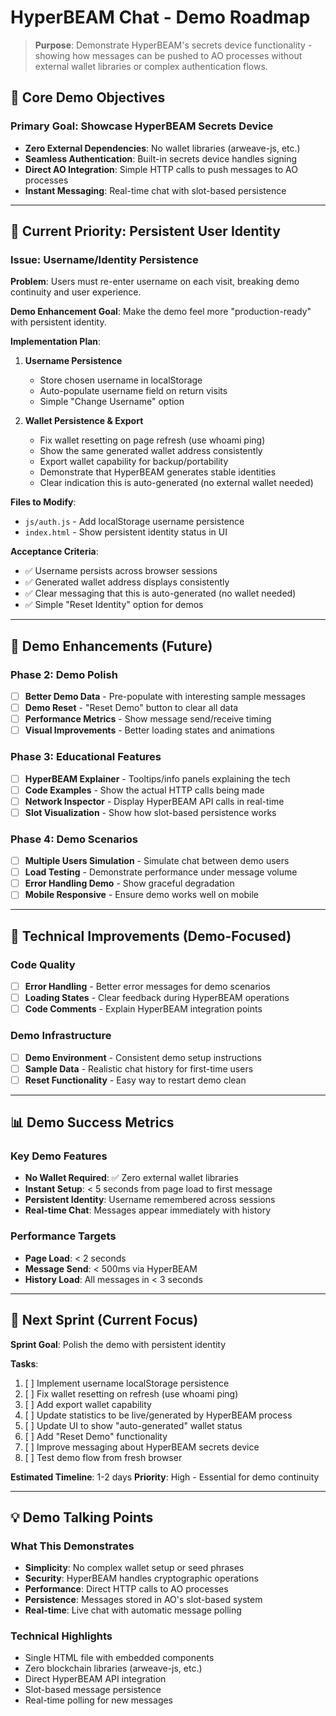 # HyperBEAM Chat - Demo Roadmap

> **Purpose**: Demonstrate HyperBEAM's secrets device functionality - showing how messages can be pushed to AO processes without external wallet libraries or complex authentication flows.

## 🎯 Core Demo Objectives

### Primary Goal: Showcase HyperBEAM Secrets Device
- **Zero External Dependencies**: No wallet libraries (arweave-js, etc.)
- **Seamless Authentication**: Built-in secrets device handles signing
- **Direct AO Integration**: Simple HTTP calls to push messages to AO processes
- **Instant Messaging**: Real-time chat with slot-based persistence

---

## 🚀 Current Priority: Persistent User Identity

### Issue: Username/Identity Persistence
**Problem**: Users must re-enter username on each visit, breaking demo continuity and user experience.

**Demo Enhancement Goal**: Make the demo feel more "production-ready" with persistent identity.

**Implementation Plan**:
1. **Username Persistence**
   - Store chosen username in localStorage
   - Auto-populate username field on return visits
   - Simple "Change Username" option

2. **Wallet Persistence & Export**
   - Fix wallet resetting on page refresh (use whoami ping)
   - Show the same generated wallet address consistently
   - Export wallet capability for backup/portability
   - Demonstrate that HyperBEAM generates stable identities
   - Clear indication this is auto-generated (no external wallet needed)

**Files to Modify**:
- `js/auth.js` - Add localStorage username persistence
- `index.html` - Show persistent identity status in UI

**Acceptance Criteria**:
- ✅ Username persists across browser sessions
- ✅ Generated wallet address displays consistently
- ✅ Clear messaging that this is auto-generated (no wallet needed)
- ✅ Simple "Reset Identity" option for demos

---

## 🎯 Demo Enhancements (Future)

### Phase 2: Demo Polish
- [ ] **Better Demo Data** - Pre-populate with interesting sample messages
- [ ] **Demo Reset** - "Reset Demo" button to clear all data
- [ ] **Performance Metrics** - Show message send/receive timing
- [ ] **Visual Improvements** - Better loading states and animations

### Phase 3: Educational Features
- [ ] **HyperBEAM Explainer** - Tooltips/info panels explaining the tech
- [ ] **Code Examples** - Show the actual HTTP calls being made
- [ ] **Network Inspector** - Display HyperBEAM API calls in real-time
- [ ] **Slot Visualization** - Show how slot-based persistence works

### Phase 4: Demo Scenarios
- [ ] **Multiple Users Simulation** - Simulate chat between demo users
- [ ] **Load Testing** - Demonstrate performance under message volume
- [ ] **Error Handling Demo** - Show graceful degradation
- [ ] **Mobile Responsive** - Ensure demo works well on mobile

---

## 🔧 Technical Improvements (Demo-Focused)

### Code Quality
- [ ] **Error Handling** - Better error messages for demo scenarios
- [ ] **Loading States** - Clear feedback during HyperBEAM operations
- [ ] **Code Comments** - Explain HyperBEAM integration points

### Demo Infrastructure
- [ ] **Demo Environment** - Consistent demo setup instructions
- [ ] **Sample Data** - Realistic chat history for first-time users
- [ ] **Reset Functionality** - Easy way to restart demo clean

---

## 📊 Demo Success Metrics

### Key Demo Features
- **No Wallet Required**: ✅ Zero external wallet libraries
- **Instant Setup**: < 5 seconds from page load to first message
- **Persistent Identity**: Username remembered across sessions
- **Real-time Chat**: Messages appear immediately with history

### Performance Targets
- **Page Load**: < 2 seconds
- **Message Send**: < 500ms via HyperBEAM
- **History Load**: All messages in < 3 seconds

---

## 🎯 Next Sprint (Current Focus)

**Sprint Goal**: Polish the demo with persistent identity

**Tasks**:
1. [ ] Implement username localStorage persistence
2. [ ] Fix wallet resetting on refresh (use whoami ping)
3. [ ] Add export wallet capability
4. [ ] Update statistics to be live/generated by HyperBEAM process
5. [ ] Update UI to show "auto-generated" wallet status
6. [ ] Add "Reset Demo" functionality
7. [ ] Improve messaging about HyperBEAM secrets device
8. [ ] Test demo flow from fresh browser

**Estimated Timeline**: 1-2 days
**Priority**: High - Essential for demo continuity

---

## 💡 Demo Talking Points

### What This Demonstrates
- **Simplicity**: No complex wallet setup or seed phrases
- **Security**: HyperBEAM handles cryptographic operations
- **Performance**: Direct HTTP calls to AO processes
- **Persistence**: Messages stored in AO's slot-based system
- **Real-time**: Live chat with automatic message polling

### Technical Highlights
- Single HTML file with embedded components
- Zero blockchain libraries (arweave-js, etc.)
- Direct HyperBEAM API integration
- Slot-based message persistence
- Real-time polling for new messages
